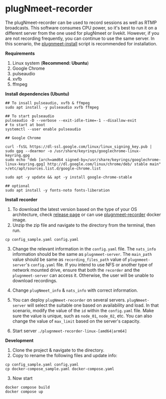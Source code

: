 # plugNmeet-recorder

The plugNmeet-recorder can be used to record sessions as well as RTMP broadcasts. This software consumes CPU power, so
it's best to run it on a different server from the one used for plugNmeet or livekit. However, if you are not recording
frequently, you can continue to use the same server. In this scenario,
the [plugnmeet-install](https://github.com/mynaparrot/plugNmeet-install) script is recommended for installation.

**Requirements**

1) Linux system (**Recommend: Ubuntu**)
2) Google Chrome
3) pulseaudio
4) xvfb
5) ffmpeg

**Install dependencies (Ubuntu)**

```
## To insall pulseaudio, xvfb & ffmpeg
sudo apt install -y pulseaudio xvfb ffmpeg

## To start pulseaudio
pulseaudio -D --verbose --exit-idle-time=-1 --disallow-exit
# to start at boot
systemctl --user enable pulseaudio

## Google Chrome

curl -fsSL https://dl-ssl.google.com/linux/linux_signing_key.pub | sudo gpg --dearmor -o /usr/share/keyrings/googlechrome-linux-keyring.gpg
sudo echo "deb [arch=amd64 signed-by=/usr/share/keyrings/googlechrome-linux-keyring.gpg] http://dl.google.com/linux/chrome/deb/ stable main" >/etc/apt/sources.list.d/google-chrome.list

sudo apt -y update && apt -y install google-chrome-stable

## optional
sudo apt install -y fonts-noto fonts-liberation
```

**Install recorder**

1) To download the latest version based on the type of your OS architecture, check [release page](https://github.com/mynaparrot/plugNmeet-recorder/releases) or can use [plugnmeet-recorder](https://hub.docker.com/r/mynaparrot/plugnmeet-recorder) docker image.
2) Unzip the zip file and navigate to the directory from the terminal, then run.

```
cp config_sample.yaml config.yaml
```

3) Change the relevant information in the `config.yaml` file. The `nats_info` information should be the same as `plugnmeet-server`. The `main_path` value should be same as `recording_files_path` value of `plugnmeet-server`'s `config.yaml` file. If you intend to use NFS or another type of network mounted drive, ensure that both the `recorder` and the `plugnmeet-server` can access it. Otherwise, the user will be unable to download recordings.

4) Change `plugNmeet_info` & `nats_info` with correct information.

5) You can deploy `plugNmeet-recorder` on several servers. `plugNmeet-server` will select the suitable one based on availability and load. In that scenario, modify the value of the `id` within the `config.yaml` file. Make sure the value is unique, such as `node_01`, `node_02`, etc. You can also change the value of `max_limit` based on the server's capacity.

6) Start server `./plugnmeet-recorder-linux-[amd64|arm64]`

**Development**

1) Clone the project & navigate to the directory. 
2) Copy to rename the following files and update info:

```
cp config_sample.yaml config.yaml
cp docker-compose_sample.yaml docker-compose.yaml
```

3) Now start

```
docker compose build
docker compose up
```
